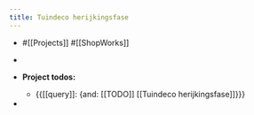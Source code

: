 ```yaml
---
title: Tuindeco herijkingsfase
---
```


- #[[Projects]] #[[ShopWorks]]

- 

- **Project todos:**
	 - {{[[query]]: {and: [[TODO]] [[Tuindeco herijkingsfase]]}}}

- 
